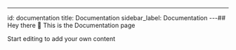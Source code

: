 ---
id: documentation 
title: Documentation 
sidebar_label: Documentation 
---## Hey there 👋
This is the Documentation page

Start editing to add your own content